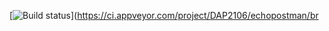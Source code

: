[![Build status](https://ci.appveyor.com/api/projects/status/3315er0vhapysg64/branch/main?svg=true)](https://ci.appveyor.com/project/DAP2106/echopostman/br
